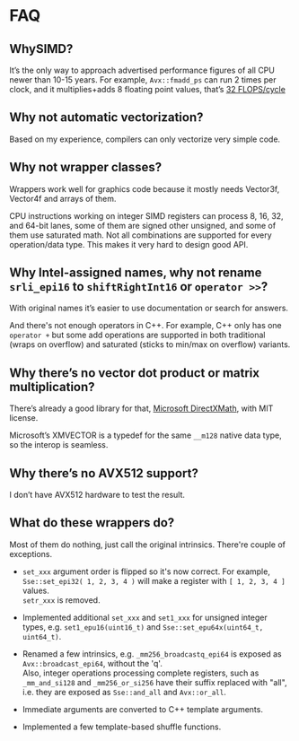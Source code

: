 # FAQ## WhySIMD?It’s the only way to approach advertised performance figures of all CPU newer than 10-15 years.For example, `Avx::fmadd_ps` can run 2 times per clock, and it multiplies+adds 8 floating point values, that’s [32 FLOPS/cycle](https://stackoverflow.com/a/15657772/126995)## Why not automatic vectorization?Based on my experience, compilers can only vectorize very simple code.## Why not wrapper classes?Wrappers work well for graphics code because it mostly needs Vector3f, Vector4f and arrays of them.CPU instructions working on integer SIMD registers can process 8, 16, 32, and 64-bit lanes, some of them are signed other unsigned, and some of them use saturated math.Not all combinations are supported for every operation/data type. This makes it very hard to design good API.## Why Intel-assigned names, why not rename `srli_epi16` to `shiftRightInt16` or `operator >>`?With original names it’s easier to use documentation or search for answers.And there's not enough operators in C++. For example, C++ only has one `operator +` but some add operations are supported in both traditional (wraps on overflow) and saturated (sticks to min/max on overflow) variants.## Why there’s no vector dot product or matrix multiplication?There’s already a good library for that, [Microsoft DirectXMath](https://github.com/Microsoft/DirectXMath), with MIT license.Microsoft’s XMVECTOR is a typedef for the same `__m128` native data type, so the interop is seamless.## Why there’s no AVX512 support?I don’t have AVX512 hardware to test the result.## What do these wrappers do?Most of them do nothing, just call the original intrinsics. There're couple of exceptions.* `set_xxx` argument order is flipped so it's now correct. For example, `Sse::set_epi32( 1, 2, 3, 4 )` will make a register with `[ 1, 2, 3, 4 ]` values.<br />`setr_xxx` is removed.* Implemented additional `set_xxx` and `set1_xxx` for unsigned integer types, e.g. `set1_epu16(uint16_t)` and `Sse::set_epu64x(uint64_t, uint64_t)`.* Renamed a few intrinsics, e.g. `_mm256_broadcastq_epi64` is exposed as `Avx::broadcast_epi64`, without the 'q'.<br />Also, integer operations processing complete registers, such as `_mm_and_si128` and `_mm256_or_si256` have their suffix replaced with "all", i.e. they are exposed as `Sse::and_all` and `Avx::or_all`.* Immediate arguments are converted to C++ template arguments.* Implemented a few template-based shuffle functions.